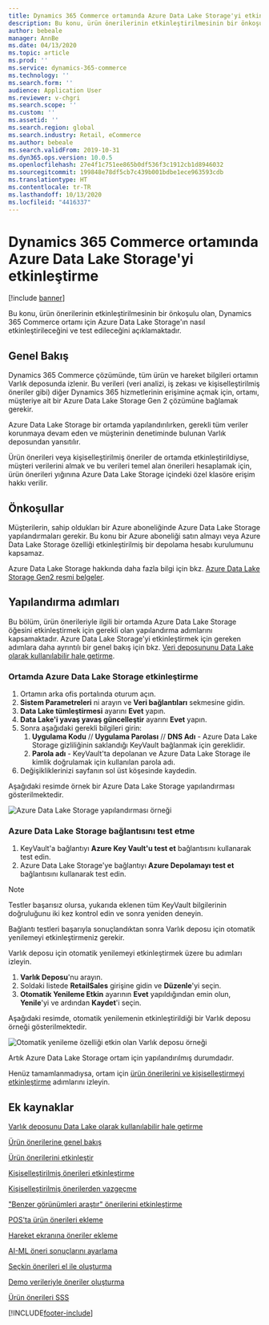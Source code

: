 ```yaml
---
title: Dynamics 365 Commerce ortamında Azure Data Lake Storage'yi etkinleştirme
description: Bu konu, ürün önerilerinin etkinleştirilmesinin bir önkoşulu olan, Dynamics 365 Commerce ortamı için Azure Data Lake Storage'ın nasıl etkinleştirileceğini ve test edileceğini açıklamaktadır.
author: bebeale
manager: AnnBe
ms.date: 04/13/2020
ms.topic: article
ms.prod: ''
ms.service: dynamics-365-commerce
ms.technology: ''
ms.search.form: ''
audience: Application User
ms.reviewer: v-chgri
ms.search.scope: ''
ms.custom: ''
ms.assetid: ''
ms.search.region: global
ms.search.industry: Retail, eCommerce
ms.author: bebeale
ms.search.validFrom: 2019-10-31
ms.dyn365.ops.version: 10.0.5
ms.openlocfilehash: 27e4f1c751ee865b0df536f3c1912cb1d8946032
ms.sourcegitcommit: 199848e78df5cb7c439b001bdbe1ece963593cdb
ms.translationtype: HT
ms.contentlocale: tr-TR
ms.lasthandoff: 10/13/2020
ms.locfileid: "4416337"
---
```

# <a name="enable-azure-data-lake-storage-in-a-dynamics-365-commerce-environment"></a>Dynamics 365 Commerce ortamında Azure Data Lake Storage'yi etkinleştirme

[!include [banner](includes/banner.md)]

Bu konu, ürün önerilerinin etkinleştirilmesinin bir önkoşulu olan, Dynamics 365 Commerce ortamı için Azure Data Lake Storage'ın nasıl etkinleştirileceğini ve test edileceğini açıklamaktadır.

## <a name="overview"></a>Genel Bakış

Dynamics 365 Commerce çözümünde, tüm ürün ve hareket bilgileri ortamın Varlık deposunda izlenir. Bu verileri (veri analizi, iş zekası ve kişiselleştirilmiş öneriler gibi) diğer Dynamics 365 hizmetlerinin erişimine açmak için, ortamı, müşteriye ait bir Azure Data Lake Storage Gen 2 çözümüne bağlamak gerekir.

Azure Data Lake Storage bir ortamda yapılandırılırken, gerekli tüm veriler korunmaya devam eden ve müşterinin denetiminde bulunan Varlık deposundan yansıtılır.

Ürün önerileri veya kişiselleştirilmiş öneriler de ortamda etkinleştirildiyse, müşteri verilerini almak ve bu verileri temel alan önerileri hesaplamak için, ürün önerileri yığınına Azure Data Lake Storage içindeki özel klasöre erişim hakkı verilir.

## <a name="prerequisites"></a>Önkoşullar

Müşterilerin, sahip oldukları bir Azure aboneliğinde Azure Data Lake Storage yapılandırmaları gerekir. Bu konu bir Azure aboneliği satın almayı veya Azure Data Lake Storage özelliği etkinleştirilmiş bir depolama hesabı kurulumunu kapsamaz.

Azure Data Lake Storage hakkında daha fazla bilgi için bkz. [Azure Data Lake Storage Gen2 resmi belgeler](https://azure.microsoft.com/pricing/details/storage/data-lake).
  
## <a name="configuration-steps"></a>Yapılandırma adımları

Bu bölüm, ürün önerileriyle ilgili bir ortamda Azure Data Lake Storage öğesini etkinleştirmek için gerekli olan yapılandırma adımlarını kapsamaktadır.
Azure Data Lake Storage'yi etkinleştirmek için gereken adımlara daha ayrıntılı bir genel bakış için bkz. [Veri deposununu Data Lake olarak kullanılabilir hale getirme](../fin-ops-core/dev-itpro/data-entities/entity-store-data-lake.md).

### <a name="enable-azure-data-lake-storage-in-the-environment"></a>Ortamda Azure Data Lake Storage etkinleştirme

1. Ortamın arka ofis portalında oturum açın.
1. **Sistem Parametreleri** ni arayın ve **Veri bağlantıları** sekmesine gidin. 
1. **Data Lake tümleştirmesi** ayarını **Evet** yapın.
1. **Data Lake'i yavaş yavaş güncelleştir** ayarını **Evet** yapın.
1. Sonra aşağıdaki gerekli bilgileri girin:
    1. **Uygulama Kodu** // **Uygulama Parolası** // **DNS Adı** - Azure Data Lake Storage gizliliğinin saklandığı KeyVault bağlanmak için gereklidir.
    1. **Parola adı** - KeyVault'ta depolanan ve Azure Data Lake Storage ile kimlik doğrulamak için kullanılan parola adı.
1. Değişikliklerinizi sayfanın sol üst köşesinde kaydedin.

Aşağıdaki resimde örnek bir Azure Data Lake Storage yapılandırması gösterilmektedir.

![Azure Data Lake Storage yapılandırması örneği](./media/exampleADLSConfig1.png)

### <a name="test-the-azure-data-lake-storage-connection"></a>Azure Data Lake Storage bağlantısını test etme

1. KeyVault'a bağlantıyı **Azure Key Vault'u test et** bağlantısını kullanarak test edin.
1. Azure Data Lake Storage'ye bağlantıyı **Azure Depolamayı test et** bağlantısını kullanarak test edin.

> [!NOTE]
> Testler başarısız olursa, yukarıda eklenen tüm KeyVault bilgilerinin doğruluğunu iki kez kontrol edin ve sonra yeniden deneyin.

Bağlantı testleri başarıyla sonuçlandıktan sonra Varlık deposu için otomatik yenilemeyi etkinleştirmeniz gerekir.

Varlık deposu için otomatik yenilemeyi etkinleştirmek üzere bu adımları izleyin.

1. **Varlık Deposu**'nu arayın.
1. Soldaki listede **RetailSales** girişine gidin ve **Düzenle**'yi seçin.
1. **Otomatik Yenileme Etkin** ayarının **Evet** yapıldığından emin olun, **Yenile**'yi ve ardından **Kaydet**'i seçin.

Aşağıdaki resimde, otomatik yenilemenin etkinleştirildiği bir Varlık deposu örneği gösterilmektedir.

![Otomatik yenileme özelliği etkin olan Varlık deposu örneği](./media/exampleADLSConfig2.png)

Artık Azure Data Lake Storage ortam için yapılandırılmış durumdadır. 

Henüz tamamlanmadıysa, ortam için [ürün önerilerini ve kişiselleştirmeyi etkinleştirme](enable-product-recommendations.md) adımlarını izleyin.

## <a name="additional-resources"></a>Ek kaynaklar

[Varlık deposunu Data Lake olarak kullanılabilir hale getirme](../fin-ops-core/dev-itpro/data-entities/entity-store-data-lake.md)

[Ürün önerilerine genel bakış](product-recommendations.md)

[Ürün önerilerini etkinleştir](enable-product-recommendations.md)

[Kişiselleştirilmiş önerileri etkinleştirme](personalized-recommendations.md)

[Kişiselleştirilmiş önerilerden vazgeçme](personalization-gdpr.md)

["Benzer görünümleri araştır" önerilerini etkinleştirme](shop-similar-looks.md)

[POS'ta ürün önerileri ekleme](product.md)

[Hareket ekranına öneriler ekleme](add-recommendations-control-pos-screen.md)

[AI-ML öneri sonuçlarını ayarlama](modify-product-recommendation-results.md)

[Seçkin önerileri el ile oluşturma](create-editorial-recommendation-lists.md)

[Demo verileriyle öneriler oluşturma](product-recommendations-demo-data.md)

[Ürün önerileri SSS](faq-recommendations.md)


[!INCLUDE[footer-include](../includes/footer-banner.md)]